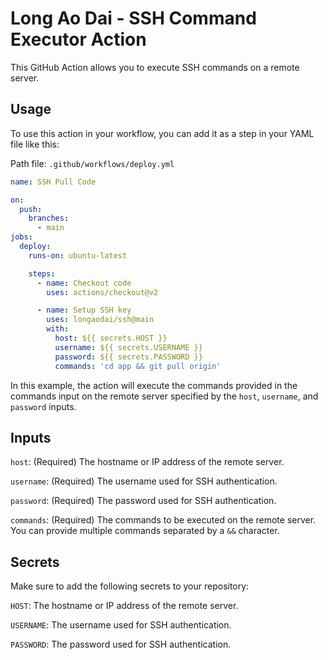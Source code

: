 # Long Ao Dai - SSH Command Executor Action

This GitHub Action allows you to execute SSH commands on a remote server.

## Usage

To use this action in your workflow, you can add it as a step in your YAML file like this:

Path file: `.github/workflows/deploy.yml`
```yaml
name: SSH Pull Code

on:
  push:
    branches:
      - main
jobs:
  deploy:
    runs-on: ubuntu-latest

    steps:
      - name: Checkout code
        uses: actions/checkout@v2

      - name: Setup SSH key
        uses: longaodai/ssh@main
        with:
          host: ${{ secrets.HOST }}
          username: ${{ secrets.USERNAME }}
          password: ${{ secrets.PASSWORD }}
          commands: 'cd app && git pull origin'
```

In this example, the action will execute the commands provided in the commands input on the remote server specified by the `host`, `username`, and `password` inputs.

## Inputs
`host`: (Required) The hostname or IP address of the remote server.

`username`: (Required) The username used for SSH authentication.

`password`: (Required) The password used for SSH authentication.

`commands`: (Required) The commands to be executed on the remote server. You can provide multiple commands separated by a `&&` character.

## Secrets

Make sure to add the following secrets to your repository:

`HOST`: The hostname or IP address of the remote server.

`USERNAME`: The username used for SSH authentication.

`PASSWORD`: The password used for SSH authentication.
